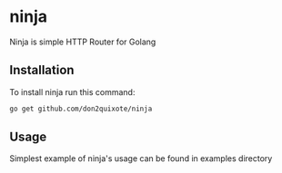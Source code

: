 # ninja
Ninja is simple HTTP Router for Golang

## Installation
To install ninja run this command:
```bash
go get github.com/don2quixote/ninja
```

## Usage
Simplest example of ninja's usage can be found in examples directory
